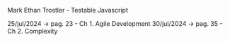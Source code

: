Mark Ethan Trostler - Testable Javascript

25/jul/2024 -> pag.  23 - Ch  1. Agile Development
30/jul/2024 -> pag.  35 - Ch  2. Complexity
